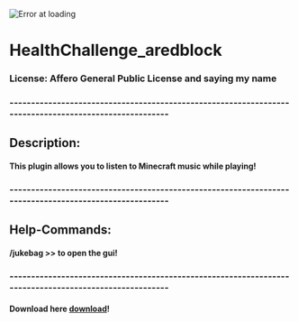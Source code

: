 ![Error at loading](logo.png)
# HealthChallenge_aredblock

### License: Affero General Public License and saying my name
### ------------------------------------------------------------------------------------------------------

## Description:
#### This plugin allows you to listen to Minecraft music while playing!

### ------------------------------------------------------------------------------------------------------
## Help-Commands:
#### /jukebag >> to open the gui!
### ------------------------------------------------------------------------------------------------------


#### Download here [download](https://modrinth.com/plugin/jukebag)!


